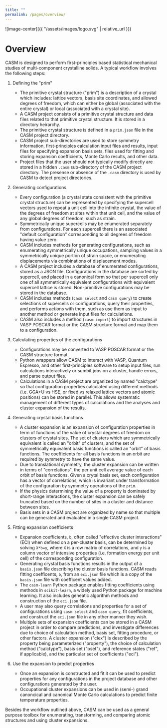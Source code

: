 ```yaml
---
title: ""
permalink: /pages/overview/
---
```


![image-center]({{ "/assets/images/logo.svg" | relative_url }})

# Overview

CASM is designed to perform first-principles based statistical mechanical studies of multi-component crystalline solids. A typical workflow involves the following steps:

1. Defining the "prim"

    - The primitive crystal structure ("prim") is a description of a crystal which includes: lattice vectors, basis site coordinates, and allowed degrees of freedom, which can either be global (associated with the entire crystal) or local (associated with a crystal site).
    - A CASM project consists of a primitive crystal structure and data files related to that primitive crystal structure. It is stored in a directory heirarchy.
    - The primitive crystal structure is defined in a `prim.json` file in the CASM project directory.
    - CASM project sub-directories are used to store symmetry information, first-principles calculation input files and results, input files for specifying expansion basis sets, files used for fitting and storing expansion coefficients, Monte Carlo results, and other data.
    - Project files that the user should not typically modify directly are stored in a hidden `.casm` sub-directory of the CASM project directory. The presense or absence of the `.casm` directory is used by CASM to detect project directories.

2. Generating configurations

    - Every configuration (a crystal state consistent with the primitive crystal structure) can be represented by specifying the supercell vectors used to repeat a unit cell into the infinite crystal, the value of the degrees of freedom at sites within that unit cell, and the value of any global degrees of freedom, such as strain.
    - Symmetrically unique supercells may be enumerated separately from configurations. For each supercell there is an associated "default configuration" corresponding to all degrees of freedom having value zero.
    - CASM includes methods for generating configurations, such as enumerating symmetrically unique occupations, sampling values in a symmetrically unique portion of strain space, or enumerating displacements via combinations of displacement modes.
    - A CASM project includes a database of enumerated configurations, stored as a JSON file. Configurations in the database are sorted by supercell, and placed in a canonical form so that per supercell only one of all symmetrically equivalent configurations with equivalent supercell lattice is stored. Non-primitive configurations may be stored in the database.
    - CASM includes methods (`casm select` and `casm query`) to create selections of supercells or configurations, query their properties, and performs actions with them, such as use them as input to another method or generate input files for calculations.
    - CASM also includes a method (`casm import`) to import structures in VASP POSCAR format or the CASM structure format and map them to a configuration.

3. Calculating properties of the configurations

    - Configurations may be converted to VASP POSCAR format or the CASM structure format.
    - Python wrappers allow CASM to interact with VASP, Quantum Espresso, and other first-principles software to setup input files, run calculations interactively or sumbit jobs on a cluster, handle errors, and parse output files.
    - Calculations in a CASM project are organized by named "calctype" so that configuration properties calculated using different methods (i.e. GGA+U vs HSE, or fixed vs relaxed lattice vectors and atomic positions) can be stored in parallel. This allows systematic management of different types of calculations and the analyses and cluster expansion of the results.

4. Generating crystal basis functions

    - A cluster expansion is an expansion of configuration properties in term of functions of the value of crystal degrees of freedom on clusters of crystal sites. The set of clusters which are symmetrically equivalent is called an "orbit" of clusters, and the set of symmetrically equivalent basis functions is called an "orbit" of basis functions. The coefficients for all basis functions in an orbit are required by symmetry to have the same value.
    - Due to translational symmetry, the cluster expansion can be written in terms of "correlations", the per unit cell average value of each orbit of basis functions. Given a crytal basis set, each configuration has a vector of correlations, which is invariant under transformation of the configuration by symmetry operations of the `prim`.
    - If the physics determining the value of a property is dominated by short-range interactions, the cluster expansion can be safely truncated based on the number of sites in a cluster and distance between sites.
    - Basis sets in a CASM project are organized by name so that multiple can be generated and evaluated in a single CASM project.

5. Fitting expansion coefficients

    - Expansion coefficients, `b`, often called "effective cluster interactions" (ECI) when defined on a per-cluster basis, can be determined by solving `X*b=y`, where `X` is a row matrix of correlations, and `y` is a column vector of intensive properties (i.e. formation energy per unit cell) of the corresponding configuration.
    - Generating crystal basis functions results in the output of a `basis.json` file describing the cluster basis functions. CASM reads fitting coefficents, `b`, from an `eci.json` file which is a copy of the `basis.json` file with coefficent values added.
    - The `casm-learn` Python package enables fitting coefficients using methods in `scikit-learn`, a widely used Python package for machine learning. It also includes geneatic algorithm methods and construction of the `eci.json` file.
    - A user may also query correlations and properties for a set of configurations using `casm select` and `casm query`, fit coefficients, and construct the `eci.json` file in any other manner they wish.
    - Multiple sets of expansion coefficients can be stored in a CASM project in order to compare predictions, and investigate differences due to choice of calculation method, basis set, fitting procedure, or other factors. A cluster expansion ("clex") is described by the property being parameterized ("property"), the choice of calculation method ("calctype"), basis set ("bset"), and reference states ("ref", if applicable), and the particular set of coefficients ("eci").

6. Use the expansion to predict properties

    - Once an expansion is constructed and fit it can be used to predict properties for any configurations in the project database and other configurations generated by the user.
    - Occupational cluster expansions can be used in (semi-) grand canoncical and canonical Monte Carlo calculations to predict finite temperature properties.

Besides the workflow outlined above, CASM can be used as a general purpose toolbox for enumerating, transforming, and comparing atomic structures and using cluster expansions.
